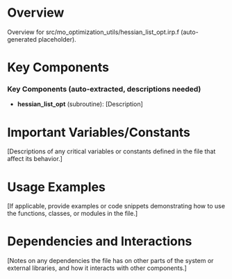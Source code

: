 # Overview

Overview for src/mo_optimization_utils/hessian_list_opt.irp.f (auto-generated placeholder).

# Key Components

### Key Components (auto-extracted, descriptions needed)
- **hessian_list_opt** (subroutine): [Description]

# Important Variables/Constants

[Descriptions of any critical variables or constants defined in the file that affect its behavior.]

# Usage Examples

[If applicable, provide examples or code snippets demonstrating how to use the functions, classes, or modules in the file.]

# Dependencies and Interactions

[Notes on any dependencies the file has on other parts of the system or external libraries, and how it interacts with other components.]
